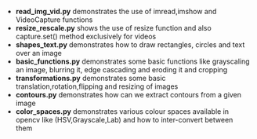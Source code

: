 * **read_img_vid.py** demonstrates the use of imread,imshow and VideoCapture functions   
* **resize_rescale.py** shows the use of resize function and also capture.set() method exclusively for videos  
* **shapes_text.py** demonstrates how to draw rectangles, circles and text over an image
* **basic_functions.py**  demonstrates some basic functions like grayscaling an image, blurring it, edge cascading and eroding it and cropping   
* **transformations.py** demonstrates some basic translation,rotation,flipping and resizing of images  
* **contours.py** demonstrates how can we extract contours from a given image
* **color_spaces.py** demonstrates various colour spaces available in opencv like (HSV,Grayscale,Lab) and how to inter-convert between them  
